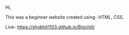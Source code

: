 Hi,

This was a beginner website created using- HTML, CSS. 

Live- https://shobhit1103.github.io/Bigchill/
